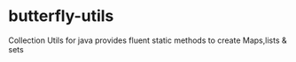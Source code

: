 # butterfly-utils
Collection Utils for java
provides fluent static methods to create Maps,lists & sets

